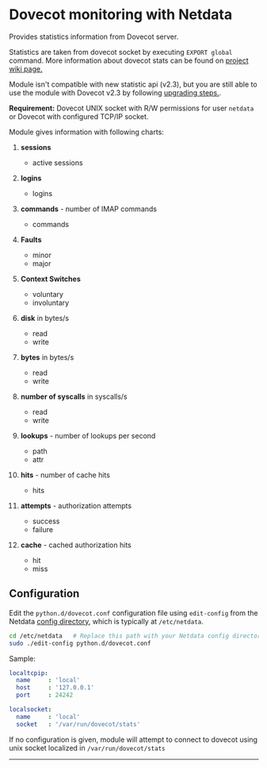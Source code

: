 <!--
title: "Dovecot monitoring with Netdata"
custom_edit_url: "https://github.com/netdata/netdata/edit/master/collectors/python.d.plugin/dovecot/README.md"
sidebar_label: "Dovecot"
learn_status: "Published"
learn_topic_type: "References"
learn_rel_path: "Integrations/Monitor/Webapps"
-->

# Dovecot monitoring with Netdata

Provides statistics information from Dovecot server.

Statistics are taken from dovecot socket by executing `EXPORT global` command.
More information about dovecot stats can be found on [project wiki page.](http://wiki2.dovecot.org/Statistics)

Module isn't compatible with new statistic api (v2.3), but you are still able to use the module with Dovecot v2.3
by following [upgrading steps.](https://wiki2.dovecot.org/Upgrading/2.3).

**Requirement:**
Dovecot UNIX socket with R/W permissions for user `netdata` or Dovecot with configured TCP/IP socket.

Module gives information with following charts:

1.  **sessions**

    -   active sessions

2.  **logins**

    -   logins

3.  **commands** - number of IMAP commands

    -   commands

4.  **Faults**

    -   minor
    -   major

5.  **Context Switches**

    -   voluntary
    -   involuntary

6.  **disk** in bytes/s

    -   read
    -   write

7.  **bytes** in bytes/s

    -   read
    -   write

8.  **number of syscalls** in syscalls/s

    -   read
    -   write

9.  **lookups** - number of lookups per second

    -   path
    -   attr

10. **hits** - number of cache hits

    -   hits

11. **attempts** - authorization attempts

    -   success
    -   failure

12. **cache** - cached authorization hits

    -   hit
    -   miss

## Configuration

Edit the `python.d/dovecot.conf` configuration file using `edit-config` from the Netdata [config
directory](https://github.com/netdata/netdata/blob/master/docs/configure/nodes.md), which is typically at `/etc/netdata`.

```bash
cd /etc/netdata   # Replace this path with your Netdata config directory, if different
sudo ./edit-config python.d/dovecot.conf
```

Sample:

```yaml
localtcpip:
  name     : 'local'
  host     : '127.0.0.1'
  port     : 24242

localsocket:
  name     : 'local'
  socket   : '/var/run/dovecot/stats'
```

If no configuration is given, module will attempt to connect to dovecot using unix socket localized in `/var/run/dovecot/stats`

---



